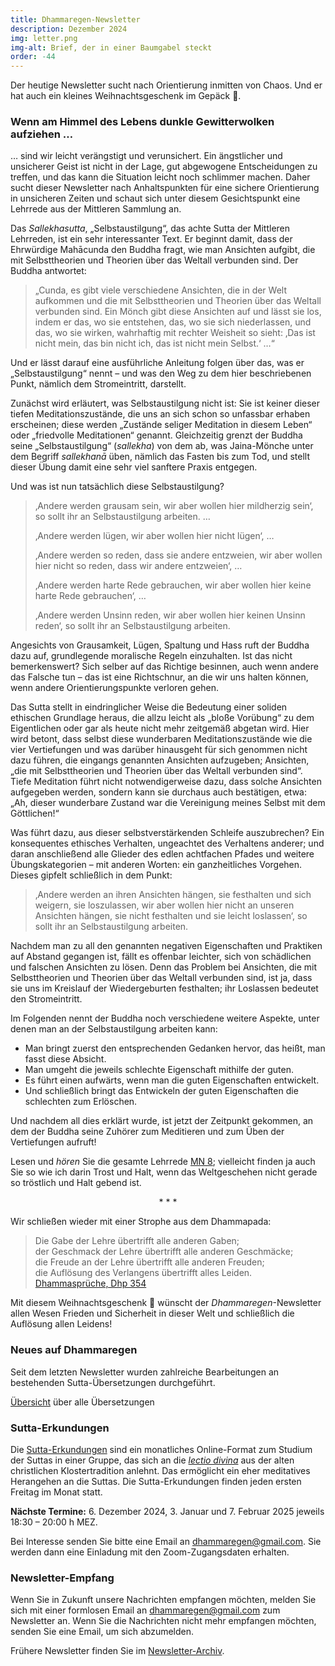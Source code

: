 ```yaml
---
title: Dhammaregen-Newsletter
description: Dezember 2024
img: letter.png
img-alt: Brief, der in einer Baumgabel steckt
order: -44
---
```


Der heutige Newsletter sucht nach Orientierung inmitten von Chaos. Und er hat auch ein kleines Weihnachtsgeschenk im Gepäck 🎁. 

### Wenn am Himmel des Lebens dunkle Gewitterwolken aufziehen …

… sind wir leicht verängstigt und verunsichert. Ein ängstlicher und unsicherer Geist ist nicht in der Lage, gut abgewogene Entscheidungen zu treffen, und das kann die Situation leicht noch schlimmer machen. Daher sucht dieser Newsletter nach Anhaltspunkten für eine sichere Orientierung in unsicheren Zeiten und schaut sich unter diesem Gesichtspunkt eine Lehrrede aus der Mittleren Sammlung an.

Das *Sallekhasutta*, „Selbstaustilgung“, das achte Sutta der Mittleren Lehrreden, ist ein sehr interessanter Text. Er beginnt damit, dass der Ehrwürdige Mahācunda den Buddha fragt, wie man Ansichten aufgibt, die mit Selbsttheorien und Theorien über das Weltall verbunden sind. Der Buddha antwortet:

>„Cunda, es gibt viele verschiedene Ansichten, die in der Welt aufkommen und die mit Selbsttheorien und Theorien über das Weltall verbunden sind. Ein Mönch gibt diese Ansichten auf und lässt sie los, indem er das, wo sie entstehen, das, wo sie sich niederlassen, und das, wo sie wirken, wahrhaftig mit rechter Weisheit so sieht: ‚Das ist nicht mein, das bin nicht ich, das ist nicht mein Selbst.‘ …“

Und er lässt darauf eine ausführliche Anleitung folgen über das, was er „Selbstaustilgung“ nennt – und was den Weg zu dem hier beschriebenen Punkt, nämlich dem Stromeintritt, darstellt.

Zunächst wird erläutert, was Selbstaustilgung nicht ist: Sie ist keiner dieser tiefen Meditationszustände, die uns an sich schon so unfassbar erhaben erscheinen; diese werden „Zustände seliger Meditation in diesem Leben“ oder „friedvolle Meditationen“ genannt. Gleichzeitig grenzt der Buddha seine „Selbstaustilgung“ (*sallekha*) von dem ab, was Jaina-Mönche unter dem Begriff *sallekhanā* üben, nämlich das Fasten bis zum Tod, und stellt dieser Übung damit eine sehr viel sanftere Praxis entgegen.

Und was ist nun tatsächlich diese Selbstaustilgung?
>‚Andere werden grausam sein, wir aber wollen hier mildherzig sein‘, so sollt ihr an Selbstaustilgung arbeiten. …
>
>‚Andere werden lügen, wir aber wollen hier nicht lügen‘, … 
>
>‚Andere werden so reden, dass sie andere entzweien, wir aber wollen hier nicht so reden, dass wir andere entzweien‘, … 
>
>‚Andere werden harte Rede gebrauchen, wir aber wollen hier keine harte Rede gebrauchen‘, … 
>
>‚Andere werden Unsinn reden, wir aber wollen hier keinen Unsinn reden‘, so sollt ihr an Selbstaustilgung arbeiten.

Angesichts von Grausamkeit, Lügen, Spaltung und Hass ruft der Buddha dazu auf, grundlegende moralische Regeln einzuhalten. Ist das nicht bemerkenswert? Sich selber auf das Richtige besinnen, auch wenn andere das Falsche tun – das ist eine Richtschnur, an die wir uns halten können, wenn andere Orientierungspunkte verloren gehen. 

Das Sutta stellt in eindringlicher Weise die Bedeutung einer soliden ethischen Grundlage heraus, die allzu leicht als „bloße Vorübung“ zu dem Eigentlichen oder gar als heute nicht mehr zeitgemäß abgetan wird. Hier wird betont, dass selbst diese wunderbaren Meditationszustände wie die vier Vertiefungen und was darüber hinausgeht für sich genommen nicht dazu führen, die eingangs genannten Ansichten aufzugeben; Ansichten, „die mit Selbsttheorien und Theorien über das Weltall verbunden sind“. Tiefe Meditation führt nicht notwendigerweise dazu, dass solche Ansichten aufgegeben werden, sondern kann sie durchaus auch bestätigen, etwa: „Ah, dieser wunderbare Zustand war die Vereinigung meines Selbst mit dem Göttlichen!“

Was führt dazu, aus dieser selbstverstärkenden Schleife auszubrechen? Ein konsequentes ethisches Verhalten, ungeachtet des Verhaltens anderer; und daran anschließend alle Glieder des edlen achtfachen Pfades und weitere Übungskategorien – mit anderen Worten: ein ganzheitliches Vorgehen. Dieses gipfelt schließlich in dem Punkt:

>‚Andere werden an ihren Ansichten hängen, sie festhalten und sich weigern, sie loszulassen, wir aber wollen hier nicht an unseren Ansichten hängen, sie nicht festhalten und sie leicht loslassen‘, so sollt ihr an Selbstaustilgung arbeiten. 

Nachdem man zu all den genannten negativen Eigenschaften und Praktiken auf Abstand gegangen ist, fällt es offenbar leichter, sich von schädlichen und falschen Ansichten zu lösen. Denn das Problem bei Ansichten, die mit Selbsttheorien und Theorien über das Weltall verbunden sind, ist ja, dass sie uns im Kreislauf der Wiedergeburten festhalten; ihr Loslassen bedeutet den Stromeintritt.

Im Folgenden nennt der Buddha noch verschiedene weitere Aspekte, unter denen man an der Selbstaustilgung arbeiten kann: 
- Man bringt zuerst den entsprechenden Gedanken hervor, das  heißt, man fasst diese Absicht. 
- Man umgeht die jeweils schlechte Eigenschaft mithilfe der guten. 
- Es führt einen aufwärts, wenn man die guten Eigenschaften entwickelt.
- Und schließlich bringt das Entwickeln der guten Eigenschaften die schlechten zum Erlöschen.

Und nachdem all dies erklärt wurde, ist jetzt der Zeitpunkt gekommen, an dem der Buddha seine Zuhörer zum Meditieren und zum Üben der Vertiefungen aufruft!

Lesen und *hören* Sie die gesamte Lehrrede [MN 8](#/sutta/mn8/de/sabbamitta); vielleicht finden ja auch Sie so wie ich darin Trost und Halt, wenn das Weltgeschehen nicht gerade so tröstlich und Halt gebend ist.

<div style="text-align: center;">* * *</div>

Wir schließen wieder mit einer Strophe aus dem Dhammapada:

>Die Gabe der Lehre übertrifft alle anderen Gaben;  
der Geschmack der Lehre übertrifft alle anderen Geschmäcke;  
die Freude an der Lehre übertrifft alle anderen Freuden;  
die Auflösung des Verlangens übertrifft alles Leiden.  
[Dhammasprüche, Dhp 354](#/sutta/dhp354:1/de/sabbamitta)

Mit diesem Weihnachtsgeschenk 🎁 wünscht der *Dhammaregen*-Newsletter allen Wesen Frieden und Sicherheit in dieser Welt und schließlich die Auflösung allen Leidens! 

### Neues auf Dhammaregen

Seit dem letzten Newsletter wurden zahlreiche Bearbeitungen an bestehenden Sutta-Übersetzungen durchgeführt.

[Übersicht](#/wiki/uebersetzung/uebersicht) über alle Übersetzungen

### Sutta-Erkundungen 

Die [Sutta-Erkundungen](#/wiki/erkundung) sind ein monatliches Online-Format zum Studium der Suttas in einer Gruppe, das sich an die [*lectio divina*](https://de.wikipedia.org/wiki/Lectio_divina) aus der alten christlichen Klostertradition anlehnt. Das ermöglicht ein eher meditatives Herangehen an die Suttas. Die Sutta-Erkundungen finden jeden ersten Freitag im Monat statt. 

**Nächste Termine:** 6. Dezember 2024, 3. Januar und 7. Februar 2025 jeweils 18:30 – 20:00 h MEZ.

Bei Interesse senden Sie bitte eine Email an [dhammaregen@gmail.com](mailto:dhammaregen@gmail.com). Sie werden dann eine Einladung mit den Zoom-Zugangsdaten erhalten.

### Newsletter-Empfang

Wenn Sie in Zukunft unsere Nachrichten empfangen möchten, melden Sie sich mit einer formlosen Email an [dhammaregen@gmail.com](mailto:dhammaregen@gmail.com) zum Newsletter an. Wenn Sie die Nachrichten nicht mehr empfangen möchten, senden Sie eine Email, um sich abzumelden. 

Frühere Newsletter finden Sie im [Newsletter-Archiv](#/wiki/news/inhalt).
